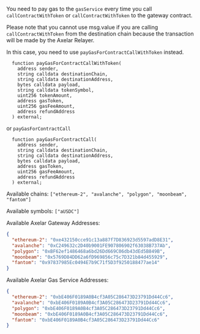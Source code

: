 You need to pay gas to the `gasService` every time you call `callContractWithToken` or `callContractWithToken` to the gateway contract.

Please note that you cannot use msg.value if you are calling `callContractWithToken` from the destination chain because the transaction will be made by the Axelar Relayer.

In this case, you need to use `payGasForContractCallWithToken` instead.

```solidity
  function payGasForContractCallWithToken(
    address sender,
    string calldata destinationChain,
    string calldata destinationAddress,
    bytes calldata payload,
    string calldata tokenSymbol,
    uint256 tokenAmount,
    address gasToken,
    uint256 gasFeeAmount,
    address refundAddress
  ) external;
```

or `payGasForContractCall`

```solidity
  function payGasForContractCall(
    address sender,
    string calldata destinationChain,
    string calldata destinationAddress,
    bytes calldata payload,
    address gasToken,
    uint256 gasFeeAmount,
    address refundAddress
  ) external;
```

Available chains: `["ethereum-2", "avalanche", "polygon", "moonbeam", "fantom"]`

Available symbols: `["aUSDC"]`

Available Axelar Gateway Addresses:

```json
{
  "ethereum-2": "0xe432150cce91c13a887f7D836923d5597adD8E31",
  "avalanche": "0xC249632c2D40b9001FE907806902f63038B737Ab",
  "polygon": "0xBF62ef1486468a6bd26Dd669C06db43dEd5B849B",
  "moonbeam": "0x5769D84DD62a6fD969856c75c7D321b84d455929",
  "fantom": "0x97837985Ec0494E7b9C71f5D3f9250188477ae14"
}
```

Available Axelar Gas Service Addresses:

```json
{
  "ethereum-2": "0xbE406F0189A0B4cf3A05C286473D23791Dd44Cc6",
  "avalanche": "0xbE406F0189A0B4cf3A05C286473D23791Dd44Cc6",
  "polygon": "0xbE406F0189A0B4cf3A05C286473D23791Dd44Cc6",
  "moonbeam": "0xbE406F0189A0B4cf3A05C286473D23791Dd44Cc6",
  "fantom": "0xbE406F0189A0B4cf3A05C286473D23791Dd44Cc6"
}
```
